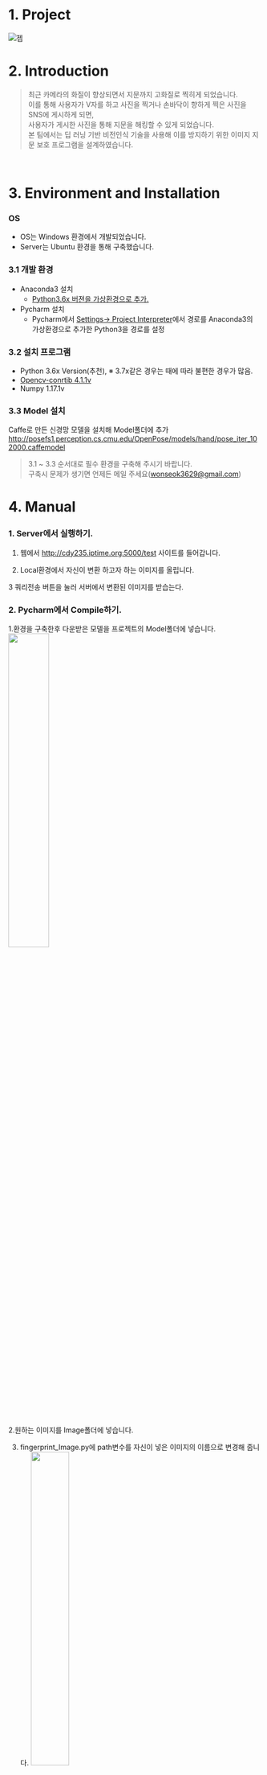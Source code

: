 # 1. Project
![젭](https://user-images.githubusercontent.com/50629716/65788145-6907b400-e195-11e9-913f-74caf29c40a7.PNG)
</br>

# 2. Introduction
> 최근 카메라의 화질이 향상되면서 지문까지 고화질로 찍히게 되었습니다.</br>
> 이를 통해 사용자가 V자를 하고 사진을 찍거나 손바닥이 향하게 찍은 사진을 SNS에 게시하게 되면,</br> 
> 사용자가 게시한 사진을 통해 지문을 해킹할 수 있게 되었습니다.</br>
> 본 팀에서는 딥 러닝 기반 비전인식 기술을 사용해 이를 방지하기 위한 이미지 지문 보호 프로그램을 설계하였습니다.
</br>


# 3. Environment and Installation
### OS
* OS는 Windows 환경에서 개발되었습니다.
* Server는 Ubuntu 환경을 통해 구축했습니다.

### 3.1 개발 환경
* Anaconda3 설치  
  * <a href ="http://blog.naver.com/PostView.nhn?blogId=baek2sm&logNo=221378601592&categoryNo=0&parentCategoryNo=0&viewDate=&currentPage=1&postListTopCurrentPage=1&from=postView">Python3.6x 버젼을 가상환경으로 추가.</a>
* Pycharm 설치
  * Pycharm에서 <a href="https://user-images.githubusercontent.com/50629716/65853370-3bd52480-e394-11e9-9d83-050eef6cd25a.PNG">Settings-> Project Interpreter</a>에서 경로를 Anaconda3의 가상환경으로 추가한 Python3을  경로를 설정
  
### 3.2 설치 프로그램
* Python 3.6x Version(추천), ※ 3.7x같은 경우는 때에 따라 불편한 경우가 많음.
* <a href="https://dejavuqa.tistory.com/228">Opencv-conrtib 4.1.1v</a>
* Numpy 1.17.1v

### 3.3 Model 설치
Caffe로 만든 신경망 모델을 설치해 Model폴더에 추가</br>
http://posefs1.perception.cs.cmu.edu/OpenPose/models/hand/pose_iter_102000.caffemodel
</br>

> 3.1 ~ 3.3 순서대로 필수 환경을 구축해 주시기 바랍니다.<br>
> 구축시 문제가 생기면 언제든 메일 주세요(wonseok3629@gmail.com)

# 4. Manual
### 1. Server에서 실행하기.
1. 웹에서 http://cdy235.iptime.org:5000/test 사이트를 들어갑니다. 

2. Local환경에서 자신이 변환 하고자 하는 이미지를 올립니다.<br>

3 쿼리전송 버튼을 눌러 서버에서 변환된 이미지를 받습는다.<br>

### 2. Pycharm에서 Compile하기.
1.환경을 구축한후 다운받은 모델을 프로젝트의 Model폴더에 넣습니다.<br>
<img src="https://user-images.githubusercontent.com/50629716/65876724-e2391e00-e3c4-11e9-8e89-1c75c537fdd3.PNG" width="40%"></img></br>

2.원하는 이미지를 Image폴더에 넣습니다.<br>

3. fingerprint_Image.py에 path변수를 자신이 넣은 이미지의 이름으로 변경해 줍니다.
<img src="https://user-images.githubusercontent.com/50629716/65876971-87ec8d00-e3c5-11e9-8309-28f59e09b637.PNG" width="40%"></img></br>

4. Compile 합니다.
 


# 5. How to make this System
## 5.1 Download Model and weights
> 본 기법은 손의 마디를 인식하는 Open CV 기법입니다.</br>
> 손가락의 마디를 인식하여 사용자의 손가락 구부림 정도, 취하고 있는 자세 등을 list에 담습니다.</br>
> list에 담긴 번호와 이미지를 매칭합니다.</br>
## 5.2 apply the model
> 손 끝마디와 두번째 마디 간격에 맞게 원의 크기를 정해줍니다.</br>
> 타원을 손에 맞춰서 기울여주기 위해서 적정 각도를 찾습니다.</br>
<img src="https://user-images.githubusercontent.com/50629716/65854563-f4e92e00-e397-11e9-8310-2cc8085899db.PNG" width="40%"></img>
## 5.3 Draw ellipses in fingers
> Draw ellipses를 통해 그려진 타원에 검은색을 채워줍니다.</br>
## 5.4 XOR the Original image with black
> 원본이미지와 검은색으로 채워진 이미지를 XOR연산을 통해</br>
> 처리하여 손가락의 지문이 있는 부분만 취합니다..</br>
<img src="https://user-images.githubusercontent.com/50629716/65855168-7b523f80-e399-11e9-9982-1a6ecdba1fd9.PNG" width="40%"></img>
## 5.5 Median Blur
> 2-4에서 처리한 이미지에 median blur를 적용합니다.</br>
## 5.6 Synthesis original and blur images
> 블러처리한 이미지와 원본이미지를 합칩니다.</br>
</br>

# 6. Result
> 사진이나 동영상에 찍힌 손가락의 지문 부분만 Blur 처리하는 데 성공하였습니다.</br>
<img src="https://user-images.githubusercontent.com/50629716/65875074-abadd400-e3c1-11e9-844f-a7508da791d4.PNG" width="70%"></img>
</br>

# 7. References
* <a href="https://answers.opencv.org/question/105994/blurred-mask-on-image/">Image bitmapping</a>
* <a href="https://www.learnopencv.com/hand-keypoint-detection-using-deep-learning-and-opencv/">Hand Landmark</a>
* <a href="https://webnautes.tistory.com/1255">Image Blur</a>
</br>

# 8. Inquiry
Email : wonseok3629@gmail.com로 문의해 주시거나 Issue를 달아주시면 감사하겠습니다.
</br>


